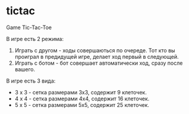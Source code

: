 # tictac
Game Tic-Tac-Toe

В игре есть 2 режима:
1. Играть с другом - ходы совершаються по очереде. Тот кто вы проиграл в предидущей игре, делает ход первый в следующей.
2. Играть с ботом - бот совершает автоматически ход, сразу после вашего.

В игре есть 3 вида:
- 3 x 3 - сетка размерами 3х3, содержит 9 клеточек.
- 4 x 4 - сетка размерами 4х4, содержит 16 клеточек.
- 5 x 5 - сетка размерами 5х5, содержит 25 клеточек.
